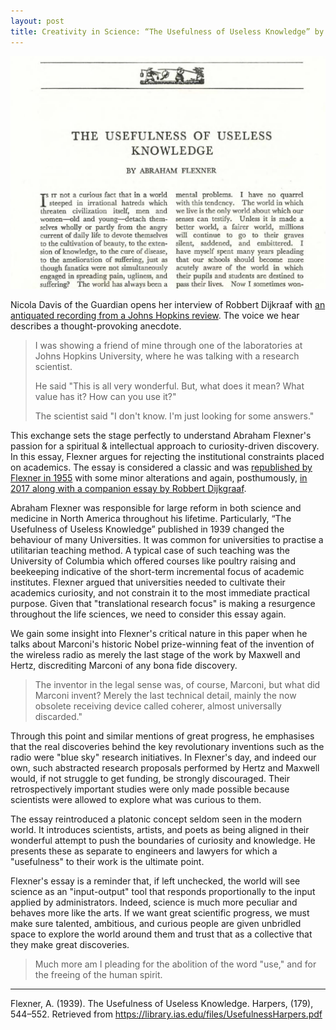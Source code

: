 ```yaml
---
layout: post
title: Creativity in Science: “The Usefulness of Useless Knowledge” by Abraham Flexner, 1939.
---
```


![Snapshot of the what biology is not](/images/Flexner1939.png)

Nicola Davis of the Guardian opens her interview of Robbert Dijkraaf with <a href="https://soundcloud.com/guardianscienceweekly/cross-section-robbert">an antiquated recording from a Johns Hopkins review</a>.
The voice we hear describes a thought-provoking anecdote.

> I was showing a friend of mine through one of the laboratories at Johns Hopkins University, where he was talking with a research scientist.
>
> He said "This is all very wonderful.
> But, what does it mean? What value has it? How can you use it?"
>
> The scientist said "I don't know.
> I'm just looking for some answers."

This exchange sets the stage perfectly to understand Abraham Flexner's passion for a spiritual & intellectual approach to curiosity-driven discovery.
In this essay, Flexner argues for rejecting the institutional constraints placed on academics.
The essay is considered a classic and was <a href="http://www.jclinepi.com/article/0021-9681(55)90131-4/abstract">republished by Flexner in 1955</a> with some minor alterations and again, posthumously, <a href="http://press.princeton.edu/titles/10924.html">in 2017 along with a companion essay by Robbert Dijkgraaf</a>.

Abraham Flexner was responsible for large reform in both science and medicine in North America throughout his lifetime.
Particularly, “The Usefulness of Useless Knowledge” published in 1939 changed the behaviour of many Universities.
It was common for universities to practise a utilitarian teaching method.
A typical case of such teaching was the University of Columbia which offered courses like poultry raising and beekeeping indicative of the short-term incremental focus of academic institutes.
Flexner argued that universities needed to cultivate their academics curiosity, and not constrain it to the most immediate practical purpose.
Given that "translational research focus" is making a resurgence throughout the life sciences, we need to consider this essay again.

We gain some insight into Flexner's critical nature in this paper when he talks about Marconi's historic Nobel prize-winning feat of the invention of the wireless radio as merely the last stage of the work by Maxwell and Hertz, discrediting Marconi of any bona fide discovery.

<blockquote>The inventor in the legal sense was, of course, Marconi, but what did Marconi invent? Merely the last technical detail, mainly the now obsolete receiving device called coherer, almost universally discarded."</blockquote>

Through this point and similar mentions of great progress, he emphasises that the real discoveries behind the key revolutionary inventions such as the radio were "blue sky" research initiatives.
In Flexner's day, and indeed our own, such abstracted research proposals performed by Hertz and Maxwell would, if not struggle to get funding, be strongly discouraged.
Their retrospectively important studies were only made possible because scientists were allowed to explore what was curious to them.

The essay reintroduced a platonic concept seldom seen in the modern world.
It introduces scientists, artists, and poets as being aligned in their wonderful attempt to push the boundaries of curiosity and knowledge.
He presents these as separate to engineers and lawyers for which a "usefulness" to their work is the ultimate point.

Flexner's essay is a reminder that, if left unchecked, the world will see science as an "input-output" tool that responds proportionally to the input applied by administrators.
Indeed, science is much more peculiar and behaves more like the arts.
If we want great scientific progress, we must make sure talented, ambitious, and curious people are given unbridled space to explore the world around them and trust that as a collective that they make great discoveries.

<!-- "The Usefulness of Useless Knowledge" is a 9 page must read for students of science.-->

> Much more am I pleading for the abolition of the word "use," and for the freeing of the human spirit.

<hr>

Flexner, A.
(1939).
The Usefulness of Useless Knowledge.
Harpers, (179), 544–552.
Retrieved from <a href="https://library.ias.edu/files/UsefulnessHarpers.pdf">https&#x3A;//library.ias.edu/files/UsefulnessHarpers.pdf</a>
